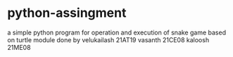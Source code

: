 # python-assingment
a simple python program for operation and execution of snake game based on turtle module
done by
velukailash 21AT19
vasanth 21CE08
kaloosh 21ME08
